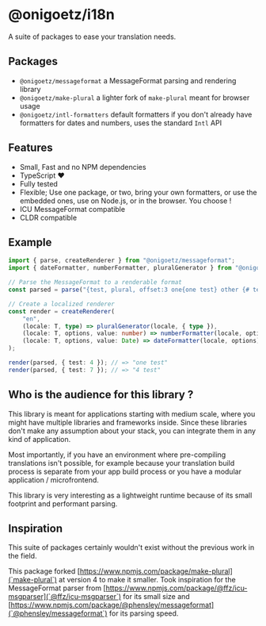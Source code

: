 # @onigoetz/i18n

A suite of packages to ease your translation needs.

## Packages

- `@onigoetz/messageformat` a MessageFormat parsing and rendering library
- `@onigoetz/make-plural` a lighter fork of `make-plural` meant for browser usage
- `@onigoetz/intl-formatters` default formatters if you don't already have formatters for dates and numbers, uses the standard `Intl` API

## Features

- Small, Fast and no NPM dependencies
- TypeScript ❤️
- Fully tested
- Flexible; Use one package, or two, bring your own formatters, or use the embedded ones, use on Node.js, or in the browser. You choose !
- ICU MessageFormat compatible
- CLDR compatible

## Example

```typescript
import { parse, createRenderer } from "@onigoetz/messageformat";
import { dateFormatter, numberFormatter, pluralGenerator } from "@onigoetz/intl-formatters";

// Parse the MessageFormat to a renderable format
const parsed = parse("{test, plural, offset:3 one{one test} other {# test} }");

// Create a localized renderer
const render = createRenderer(
    "en",
    (locale: T, type) => pluralGenerator(locale, { type }),
    (locale: T, options, value: number) => numberFormatter(locale, options)(value),
    (locale: T, options, value: Date) => dateFormatter(locale, options)(value)
);

render(parsed, { test: 4 }); // => "one test"
render(parsed, { test: 7 }); // => "4 test"
```

## Who is the audience for this library ?

This library is meant for applications starting with medium scale, where you might have multiple libraries and frameworks inside.
Since these libraries don't make any assumption about your stack, you can integrate them in any kind of application.

Most importantly, if you have an environment where pre-compiling translations isn't possible,
for example because your translation build process is separate from your app build process or you have a modular application / microfrontend.

This library is very interesting as a lightweight runtime because of its small footprint and performant parsing.

## Inspiration

This suite of packages certainly wouldn't exist without the previous work in the field.

This package forked [https://www.npmjs.com/package/make-plural](`make-plural`) at version 4 to make it smaller.
Took inspiration for the MessageFormat parser from [https://www.npmjs.com/package/@ffz/icu-msgparser](`@ffz/icu-msgparser`) 
for its small size and [https://www.npmjs.com/package/@phensley/messageformat](`@phensley/messageformat`) for its parsing speed.
